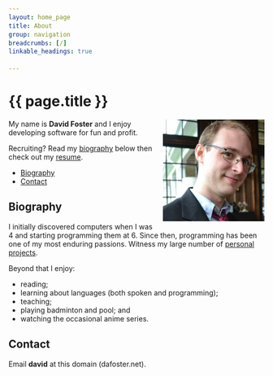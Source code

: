 ```yaml
---
layout: home_page
title: About
group: navigation
breadcrumbs: [/]
linkable_headings: true

---
```

<h1>{{ page.title }}</h1>

<div style="float: right; margin-left: 1em; margin-bottom: 1em;">
  <img src="portrait.jpg" width="200" height="200" alt="Portrait of David Foster" />
</div>

My name is **David Foster** and I enjoy developing software for fun and profit.

Recruiting? Read my [biography] below then check out my [resume].

[biography]: #biography
[resume]: /about/resume/

<div class="toc">
  <ul>
    <li><a href="#biography">Biography</a></li>
    <li><a href="#contact">Contact</a></li>
  </ul>
</div>

<h2 id="biography">Biography</h2>

I initially discovered computers when I was 4 and starting programming them at 6.
Since then, programming has been one of my most enduring passions.
Witness my large number of [personal projects](/projects/).

Beyond that I enjoy:

* reading;
* learning about languages (both spoken and programming);
* teaching;
* playing badminton and pool; and
* watching the occasional anime series.

<h2 id="contact">Contact</h2>

Email **david** at this domain (dafoster.net).
